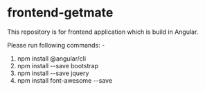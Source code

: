 # frontend-getmate
This repository is for frontend application which is build in Angular.

Please run following commands: -
1) npm install @angular/cli
2) npm install --save bootstrap
3) npm install --save jquery
4) npm install font-awesome --save

